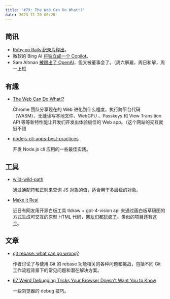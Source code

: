 ```yaml
---
title: '#79: The Web Can Do What!?'
date: 2023-11-20 00:20
---
```




## 简讯

- [Ruby on Rails 纪录片释出](https://www.youtube.com/watch?v=HDKUEXBF3B4)。
- 微软的 Bing AI [将独立成一个 Copilot](https://copilot.microsoft.com/)。
- Sam Altman [被踢出了 OpenAI](https://openai.com/blog/openai-announces-leadership-transition)，但又被董事会了。（周六解雇，周日和解，周一上班

## 有趣

- [The Web Can Do What!?](https://thewebshowcase.withgoogle.com/)
  
    Chrome 团队分享现在的 Web 进化到什么程度，执行跨平台代码（WASM）、无缝读写本地文件、WebGPU 、Passkeys 和 View Transition API 等等新特性能让开发们开发出体验极佳的 Web app。（这个网站的交互就挺不错
    
- [nodejs-cli-apps-best-practices](https://github.com/lirantal/nodejs-cli-apps-best-practices)
  
    开发 Node.js cli 应用的一些最佳实践。
    

## 工具

- [wild-wild-path](https://github.com/ehmicky/wild-wild-path)
  
    通过通配符和正则来查询 JS 对象的值，适合用于多层级的对象。
    
- [Make it Real](https://makereal.tldraw.com/)
  
    近日有网友用开源白板工具 tldraw + gpt-4-vision api 来通过画白板草稿图的方式生成可交互的原型 HTML 代码，[网友们](https://twitter.com/multikev/status/1724908185361011108)都[玩疯了](https://twitter.com/liuyuxxd/status/1725331464802447405)。类似的项目还有[这个](https://github.com/abi/screenshot-to-code)。
    

## 文章

- [git rebase: what can go wrong?](https://jvns.ca/blog/2023/11/06/rebasing-what-can-go-wrong-/)
  
    作者讨论了与使用 Git 的 rebase 功能相关的各种问题和挑战，包括不同 Git 工作流程背景下的常见问题和潜在解决方案。
    
- [67 Weird Debugging Tricks Your Browser Doesn't Want You to Know](https://alan.norbauer.com/articles/browser-debugging-tricks)
  
    一些浏览器的 debug 技巧。